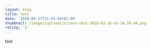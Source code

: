 ```yaml
---
layout: blog
title: test
date: '2018-04-27T21:43:04+01:00'
thumbnail: /images/uploads/screen-shot-2018-03-16-at-14.59.44.png
rating: '2'
---
```

test
